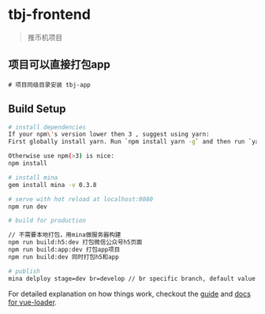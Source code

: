 # tbj-frontend

> 推币机项目

## 项目可以直接打包app
```
# 项目同级目录安装 tbj-app
```

## Build Setup

``` bash
# install dependencies
If your npm\'s version lower then 3 , suggest using yarn:
First globally install yarn. Run `npm install yarn -g` and then run `yarn install`

Otherwise use npm(>3) is nice:
npm install

# install mina
gem install mina -v 0.3.8

# serve with hot reload at localhost:8080
npm run dev

# build for production

// 不需要本地打包，用mina做服务器构建
npm run build:h5:dev 打包微信公众号h5页面
npm run build:app:dev 打包app项目
npm run build:dev 同时打包h5和app

# publish
mina delploy stage=dev br=develop // br specific branch, default value is develop

```

For detailed explanation on how things work, checkout the [guide](http://vuejs-templates.github.io/webpack/) and [docs for vue-loader](http://vuejs.github.io/vue-loader).
